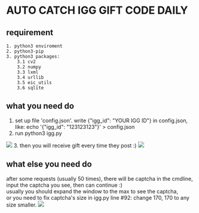 # AUTO CATCH IGG GIFT CODE DAILY

## requirement
    1. python3 enviroment
    2. python3-pip
    3. python3 packages:
        3.1 cv2
        3.2 numpy
        3.3 lxml
        3.4 urllib
        3.5 eic_utils
        3.6 sqlite

## what you need do
1. set up file 'config.json'. write {"igg\_id": "YOUR IGG ID"} in config.json, like:
    echo '{"igg_id": "123123123"}' > config.json
2. run 
    python3 igg.py
<img src="https://raw.githubusercontent.com/indestinee/igg/master/images/runtime.jpg"/>
3. then you will receive gift every time they post :)
<img src="https://raw.githubusercontent.com/indestinee/igg/master/images/result.jpg"/>


## what else you need do
after some requests (usually 50 times), there will be captcha in the cmdline, input the captcha you see, then can continue :)   
usually you should expand the window to the max to see the captcha,   
or you need to fix captcha's size in igg.py line #92: change 170, 170 to any size smaller.
<img src="https://raw.githubusercontent.com/indestinee/igg/master/images/captcha.jpg"/>

